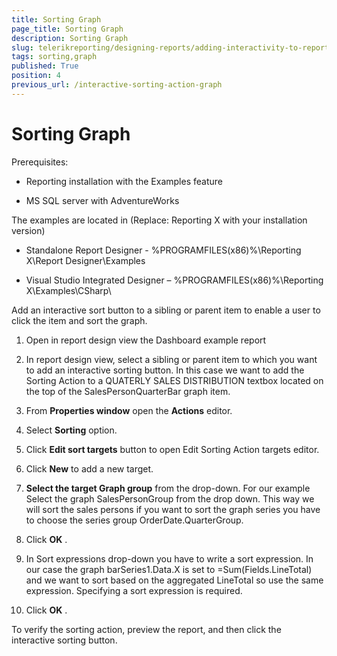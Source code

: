 ```yaml
---
title: Sorting Graph
page_title: Sorting Graph 
description: Sorting Graph
slug: telerikreporting/designing-reports/adding-interactivity-to-reports/actions/sorting-action/sorting-graph
tags: sorting,graph
published: True
position: 4
previous_url: /interactive-sorting-action-graph
---
```


# Sorting Graph


Prerequisites:       

* Reporting installation with the Examples feature          			

* MS SQL server with AdventureWorks         			

The examples are located in (Replace: Reporting X with your installation version)       

* Standalone Report Designer - %PROGRAMFILES(x86)%\Reporting X\Report Designer\Examples         			

* Visual Studio Integrated Designer – %PROGRAMFILES(x86)%\Reporting X\Examples\CSharp\         			


Add an interactive sort button to a sibling or parent item to enable a user to click the item and sort the graph.         	

1. Open in report design view the Dashboard example report         		

1. In report design view, select a sibling or parent item to which you want to add an interactive sorting button. In this case we want to add the Sorting Action to a QUATERLY SALES DISTRIBUTION textbox located on the top of the SalesPersonQuarterBar graph item.         		

1. From __Properties window__  open the __Actions__  editor.         		

1. Select __Sorting__  option.         		

1. Click __Edit sort targets__  button to open Edit Sorting Action targets editor.         		

1. Click __New__  to add a new target.         		

1. __Select the target Graph group__  from the drop-down. For our example Select the graph SalesPersonGroup from the drop down. This way we will sort the sales persons if you want to sort the graph series you have to choose the series group OrderDate.QuarterGroup.         		

1. Click __OK__ .         		

1. In Sort expressions drop-down you have to write a sort expression. In our case the graph barSeries1.Data.X is set to =Sum(Fields.LineTotal) and we want to sort based on the aggregated LineTotal so use the same expression. Specifying a sort expression is required.

1. Click __OK__ .         		

To verify the sorting action, preview the report, and then click the interactive sorting button.           	
